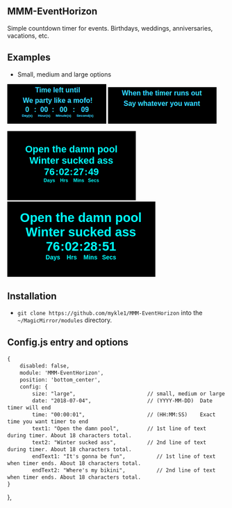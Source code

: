 ## MMM-EventHorizon

Simple countdown timer for events. Birthdays, weddings, anniversaries, vacations, etc.

## Examples

* Small, medium and large options

![](images/1.png) ![](images/2.png)

![](images/3.png) ![](images/4.png)

## Installation

* `git clone https://github.com/mykle1/MMM-EventHorizon` into the `~/MagicMirror/modules` directory.

## Config.js entry and options

    {
        disabled: false,
        module: 'MMM-EventHorizon',
        position: 'bottom_center',
	    config: {
            size: "large",                       // small, medium or large
            date: "2018-07-04",                  // (YYYY-MM-DD)  Date timer will end
            time: "00:00:01",                    // (HH:MM:SS)    Exact time you want timer to end
	        text1: "Open the damn pool",         // 1st line of text during timer. About 18 characters total.
            text2: "Winter sucked ass",          // 2nd line of text during timer. About 18 characters total.
            endText1: "It's gonna be fun",          // 1st line of text when timer ends. About 18 characters total.
            endText2: "Where's my bikini",          // 2nd line of text when timer ends. About 18 characters total.
    }
},
